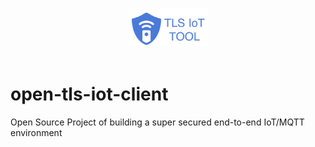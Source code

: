 <p align="center">
	<img src="images/tls_iot_tool.png" width="25%" alt="TLS-IoT-Tools"/>
	<br/><br/>
</p> 

# open-tls-iot-client
Open Source Project of building a super secured end-to-end IoT/MQTT environment
